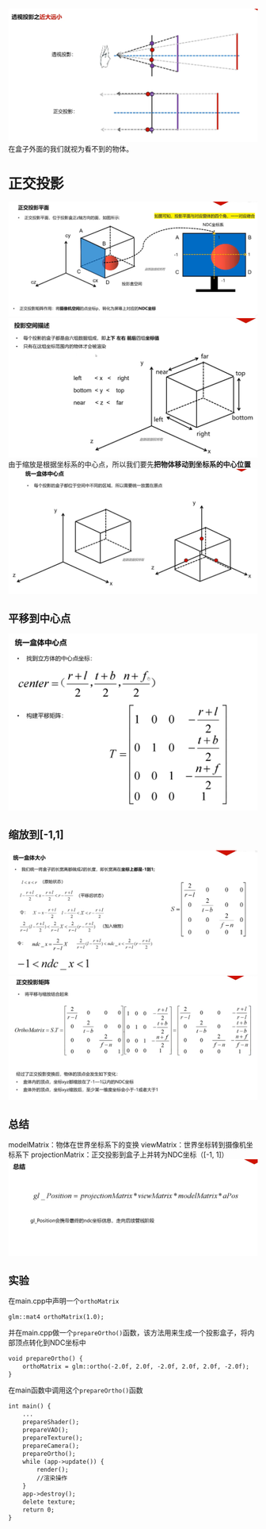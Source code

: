 ![输入图片说明](/imgs/2024-11-02/SKjmPkNGHvDO3avf.png)
在盒子外面的我们就视为看不到的物体。
# 正交投影
![输入图片说明](/imgs/2024-11-02/TLJtOSGJDG9bW5Yu.png)![输入图片说明](/imgs/2024-11-02/3ZBjs4E8VkrQAUD3.png)
由于缩放是根据坐标系的中心点，所以我们要先**把物体移动到坐标系的中心位置**
![输入图片说明](/imgs/2024-11-02/XN3OChcHxH1lwEJf.png)
## 平移到中心点
![输入图片说明](/imgs/2024-11-02/StscMZrYpJHNJ0jk.png)
## 缩放到[-1,1]
![输入图片说明](/imgs/2024-11-02/3qJEf3fJdPoPSofb.png)
![输入图片说明](/imgs/2024-11-02/eSPuZwd70cLAmryJ.png)
## 总结
modelMatrix：物体在世界坐标系下的变换
viewMatrix：世界坐标转到摄像机坐标系下
projectionMatrix：正交投影到盒子上并转为NDC坐标（[-1, 1]）
![输入图片说明](/imgs/2024-11-02/qpL2Cm7ONyRU8xlW.png)
## 实验
在main.cpp中声明一个`orthoMatrix`
```
glm::mat4 orthoMatrix(1.0);
```
并在main.cpp做一个`prepareOrtho()`函数，该方法用来生成一个投影盒子，将内部顶点转化到NDC坐标中
```
void prepareOrtho() {
    orthoMatrix = glm::ortho(-2.0f, 2.0f, -2.0f, 2.0f, 2.0f, -2.0f);
}
```
在main函数中调用这个`prepareOrtho()`函数
```
int main() {
	...
    prepareShader();
    prepareVAO();
    prepareTexture();
    prepareCamera();
    prepareOrtho();
    while (app->update()) {
        render();
        //渲染操作
    }
    app->destroy();
    delete texture;
    return 0;
}
```
<!--stackedit_data:
eyJoaXN0b3J5IjpbMTQwNzQ4NzQ0MSw4OTMzMjgzMSwtMTU2Mz
gxNTAyMywxMTk5OTExMTE4LDYxNzc1MTU3OCwxNTg3MDM0NjM1
LDEyNjk5ODAzOTFdfQ==
-->